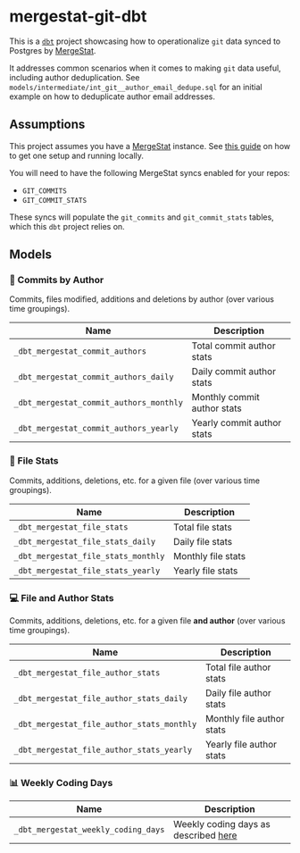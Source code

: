 # mergestat-git-dbt

This is a [`dbt`](https://www.getdbt.com/) project showcasing how to operationalize `git` data synced to Postgres by [MergeStat](https://github.com/mergestat/mergestat).

It addresses common scenarios when it comes to making `git` data useful, including author deduplication.
See `models/intermediate/int_git__author_email_dedupe.sql` for an initial example on how to deduplicate author email addresses.

## Assumptions

This project assumes you have a [MergeStat](https://github.com/mergestat/mergestat) instance.
See [this guide](https://docs.mergestat.com/mergestat/getting-started/running-locally/) on how to get one setup and running locally.

You will need to have the following MergeStat syncs enabled for your repos:

- `GIT_COMMITS`
- `GIT_COMMIT_STATS`

These syncs will populate the `git_commits` and `git_commit_stats` tables, which this `dbt` project relies on.

## Models

### 👤 Commits by Author

Commits, files modified, additions and deletions by author (over various time groupings).

| Name                                    | Description                 |
|-----------------------------------------|-----------------------------|
| `_dbt_mergestat_commit_authors`         | Total commit author stats   |
| `_dbt_mergestat_commit_authors_daily`   | Daily commit author stats   |
| `_dbt_mergestat_commit_authors_monthly` | Monthly commit author stats |
| `_dbt_mergestat_commit_authors_yearly`  | Yearly commit author stats  |

### 📄 File Stats

Commits, additions, deletions, etc. for a given file (over various time groupings).

| Name                                | Description        |
|-------------------------------------|--------------------|
| `_dbt_mergestat_file_stats`         | Total file stats   |
| `_dbt_mergestat_file_stats_daily`   | Daily file stats   |
| `_dbt_mergestat_file_stats_monthly` | Monthly file stats |
| `_dbt_mergestat_file_stats_yearly`  | Yearly file stats  |

### 💻 File and Author Stats

Commits, additions, deletions, etc. for a given file **and author** (over various time groupings).

| Name                                       | Description               |
|--------------------------------------------|---------------------------|
| `_dbt_mergestat_file_author_stats`         | Total file author stats   |
| `_dbt_mergestat_file_author_stats_daily`   | Daily file author stats   |
| `_dbt_mergestat_file_author_stats_monthly` | Monthly file author stats |
| `_dbt_mergestat_file_author_stats_yearly`  | Yearly file author stats  |

### 📊 Weekly Coding Days

| Name                                | Description
|-------------------------------------|------------
| `_dbt_mergestat_weekly_coding_days` | Weekly coding days as described [here](https://docs.velocity.codeclimate.com/en/articles/2913576-weekly-coding-days)
